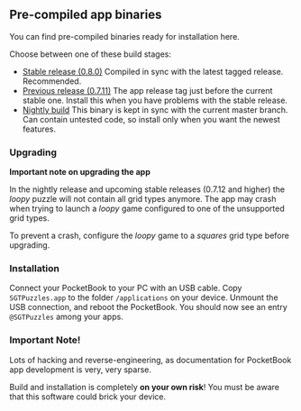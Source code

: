 ## Pre-compiled app binaries

You can find pre-compiled binaries ready for installation here.

Choose between one of these build stages:

* [Stable release (0.8.0)](https://github.com/SteffenBauer/PocketPuzzles/blob/master/release/stable/SGTPuzzles.app) Compiled in sync with the latest tagged release. Recommended.
* [Previous release (0.7.11)](https://github.com/SteffenBauer/PocketPuzzles/blob/master/release/previous/SGTPuzzles.app) The app release tag just before the current stable one. Install this when you have problems with the stable release.
* [Nightly build](https://github.com/SteffenBauer/PocketPuzzles/blob/master/release/nightly/SGTPuzzles.app) This binary is kept in sync with the current master branch. Can contain untested code, so install only when you want the newest features.

### Upgrading
**Important note on upgrading the app**

In the nightly release and upcoming stable releases (0.7.12 and higher) the *loopy* puzzle will not contain all grid types anymore. The app may crash when trying to launch a *loopy* game configured to one of the unsupported grid types.

To prevent a crash, configure the *loopy* game to a *squares* grid type before upgrading.

### Installation

Connect your PocketBook to your PC with an USB cable. Copy `SGTPuzzles.app` to the folder `/applications` on your device. Unmount the USB connection, and reboot the PocketBook. You should now see an entry `@SGTPuzzles` among your apps.

### Important Note!

Lots of hacking and reverse-engineering, as documentation for PocketBook app development is very, very sparse.

Build and installation is completely **on your own risk**! You must be aware that this software could brick your device.

